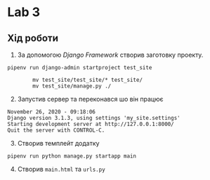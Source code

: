 # Lab 3
## Хід роботи

1. За допомогою *Django Framework* створив заготовку проекту.
```
pipenv run django-admin startproject test_site
    
        mv test_site/test_site/* test_site/
        mv test_site/manage.py ./

```

2. Запустив сервер та переконався шо він працює

```
November 26, 2020 - 09:18:06
Django version 3.1.3, using settings 'my_site.settings'
Starting development server at http://127.0.0.1:8000/
Quit the server with CONTROL-C.

```
3. Створив темплейт додатку

```
pipenv run python manage.py startapp main
```

4. Створив `main.html` та `urls.py`

